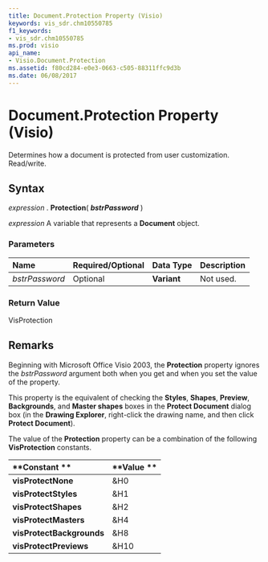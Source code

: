 ```yaml
---
title: Document.Protection Property (Visio)
keywords: vis_sdr.chm10550785
f1_keywords:
- vis_sdr.chm10550785
ms.prod: visio
api_name:
- Visio.Document.Protection
ms.assetid: f80cd284-e0e3-0663-c505-88311ffc9d3b
ms.date: 06/08/2017
---
```



# Document.Protection Property (Visio)

Determines how a document is protected from user customization. Read/write.


## Syntax

 _expression_ . **Protection**( **_bstrPassword_** )

 _expression_ A variable that represents a **Document** object.


### Parameters



|**Name**|**Required/Optional**|**Data Type**|**Description**|
|:-----|:-----|:-----|:-----|
| _bstrPassword_|Optional| **Variant**|Not used.|

### Return Value

VisProtection


## Remarks

Beginning with Microsoft Office Visio 2003, the  **Protection** property ignores the _bstrPassword_ argument both when you get and when you set the value of the property.

This property is the equivalent of checking the  **Styles**,  **Shapes**,  **Preview**,  **Backgrounds**, and  **Master shapes** boxes in the **Protect Document** dialog box (in the **Drawing Explorer**, right-click the drawing name, and then click  **Protect Document**). 

The value of the  **Protection** property can be a combination of the following **VisProtection** constants.



|**Constant **|**Value **|
|:-----|:-----|
| **visProtectNone**|&H0|
| **visProtectStyles**|&H1|
| **visProtectShapes**|&H2|
| **visProtectMasters**|&H4|
| **visProtectBackgrounds**|&H8|
| **visProtectPreviews**|&H10|

